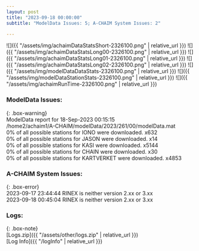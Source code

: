 ```yaml
---
layout: post
title: "2023-09-18 00:00:00"
subtitle: "ModelData Issues: 5; A-CHAIM System Issues: 2"

---
```


![]({{ "/assets/img/achaimDataStatsShort-2326100.png" | relative_url }})
![]({{ "/assets/img/achaimDataStatsLong00-2326100.png" | relative_url }})
![]({{ "/assets/img/achaimDataStatsLong01-2326100.png" | relative_url }})
![]({{ "/assets/img/achaimDataStatsLong02-2326100.png" | relative_url }})
![]({{ "/assets/img/modelDataDataStats-2326100.png" | relative_url }})
![]({{ "/assets/img/modelDataStationStats-2326100.png" | relative_url }})
![]({{ "/assets/img/achaimRunTime-2326100.png" | relative_url }})


### ModelData Issues:  
  
{: .box-warning}  
 ModelData report for 18-Sep-2023 00:15:15   
 /home2/achaim1/A-CHAIM/modelData/2023/261/00/modelData.mat   
 0% of all possible stations for IONO were downloaded. x632   
 0% of all possible stations for JASON were downloaded. x14   
 0% of all possible stations for KASI were downloaded. x5144   
 0% of all possible stations for CHAIN were downloaded. x30   
 0% of all possible stations for KARTVERKET were downloaded. x4853   
  
### A-CHAIM System Issues:  
  
{: .box-error}  
2023-09-17 23:44:44 RINEX is neither version 2.xx or 3.xx  
2023-09-18 00:45:04 RINEX is neither version 2.xx or 3.xx  

### Logs:  
  
{: .box-note}  
[Logs.zip]({{ "/assets/other/logs.zip" | relative_url }})  
[Log Info]({{ "/logInfo" | relative_url }})  
